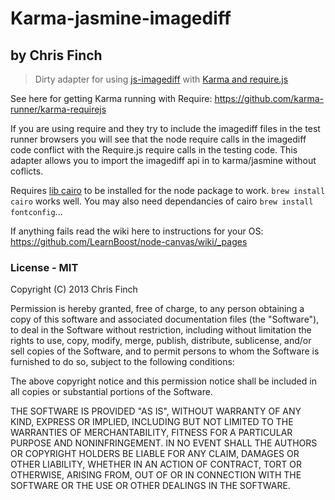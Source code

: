 # Karma-jasmine-imagediff

## by Chris Finch

> Dirty adapter for using [js-imagediff](https://github.com/HumbleSoftware/js-imagediff) with [Karma and require.js](https://npmjs.org/package/karma-requirejs)

See here for getting Karma running with Require: https://github.com/karma-runner/karma-requirejs

If you are using require and they try to include the imagediff files in the test runner browsers you will see that the node require calls in the imagediff code conflict with the Require.js require calls in the testing code. This adapter allows you to import the imagediff api in to karma/jasmine without coflicts.

Requires [lib cairo](https://github.com/LearnBoost/node-canvas/wiki/_pages) to be installed for the  node package to work. `brew install cairo` works well. You may also need dependancies of cairo `brew install fontconfig`...

If anything fails read the wiki here to instructions for your OS: https://github.com/LearnBoost/node-canvas/wiki/_pages

### License - MIT

Copyright (C) 2013 Chris Finch

Permission is hereby granted, free of charge, to any person obtaining a copy of this software and associated documentation files (the "Software"), to deal in the Software without restriction, including without limitation the rights to use, copy, modify, merge, publish, distribute, sublicense, and/or sell copies of the Software, and to permit persons to whom the Software is furnished to do so, subject to the following conditions:

The above copyright notice and this permission notice shall be included in all copies or substantial portions of the Software.

THE SOFTWARE IS PROVIDED "AS IS", WITHOUT WARRANTY OF ANY KIND, EXPRESS OR IMPLIED, INCLUDING BUT NOT LIMITED TO THE WARRANTIES OF MERCHANTABILITY, FITNESS FOR A PARTICULAR PURPOSE AND NONINFRINGEMENT. IN NO EVENT SHALL THE AUTHORS OR COPYRIGHT HOLDERS BE LIABLE FOR ANY CLAIM, DAMAGES OR OTHER LIABILITY, WHETHER IN AN ACTION OF CONTRACT, TORT OR OTHERWISE, ARISING FROM, OUT OF OR IN CONNECTION WITH THE SOFTWARE OR THE USE OR OTHER DEALINGS IN THE SOFTWARE.
